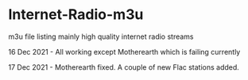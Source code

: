 # Internet-Radio-m3u
m3u file listing mainly high quality internet radio streams

16 Dec 2021 - All working except Motherearth which is failing currently

17 Dec 2021 - Motherearth fixed. A couple of new Flac stations added.

